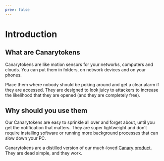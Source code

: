 ```yaml
---
prev: false
---
```


# Introduction

## What are Canarytokens

Canarytokens are like motion sensors for your networks, computers and clouds. You can put them in folders, on network devices and on your phones.

Place them where nobody should be poking around and get a clear alarm if they are accessed. They are designed to look juicy to attackers to increase the likelihood that they are opened (and they are completely free).

## Why should you use them

Our Canarytokens are easy to sprinkle all over and forget about, until you get the notification that matters. They are super lightweight and don’t require installing software or running more background processes that can slow down your PC.

Canarytokens are a distilled version of our much-loved [Canary product](https://canary.tools/). They are dead simple, and they work.
